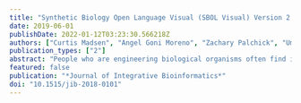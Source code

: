 ```yaml
---
title: "Synthetic Biology Open Language Visual (SBOL Visual) Version 2.1"
date: 2019-06-01
publishDate: 2022-01-12T03:23:30.566218Z
authors: ["Curtis Madsen", "Angel Goni Moreno", "Zachary Palchick", "Umesh P", "Nicholas Roehner", "Bryan Bartley", "Swapnil Bhatia", "Shyam Bhakta", "Mike Bissell", "Kevin Clancy", "Robert Sidney Cox", "Thomas Gorochowski", "Raik Grunberg", "Augustin Luna", "James McLaughlin", "Tramy Nguyen", "Nicolas Le Novere", "Matthew Pocock", "Herbert Sauro", "James Scott-Brown", "John T. Sexton", "Guy-Bart Stan", "Jeffrey J. Tabor", "Christopher A. Voigt", "Zach Zundel", "Chris Myers", "Jacob Beal", "Anil Wipat"]
publication_types: ["2"]
abstract: "People who are engineering biological organisms often find it useful to communicate in diagrams, both about the structure of the nucleic acid sequences that they are engineering and about the functional relationships between sequence features and other molecular species . Some typical practices and conventions have begun to emerge for such diagrams. The Synthetic Biology Open Language Visual (SBOL Visual) has been developed as a standard for organizing and systematizing such conventions in order to produce a coherent language for expressing the structure and function of genetic designs. This document details version 2.1 of SBOL Visual, which builds on the prior SBOL Visual 2.0 standard by expanding diagram syntax to include methods for showing modular structure and mappings between elements of a system, interactions arrows that can split or join (with the glyph at the split or join indicating either superposition or a chemical process), and adding new glyphs for indicating genomic context (e.g., integration into a plasmid or genome) and for stop codons."
featured: false
publication: "*Journal of Integrative Bioinformatics*"
doi: "10.1515/jib-2018-0101"
---
```


